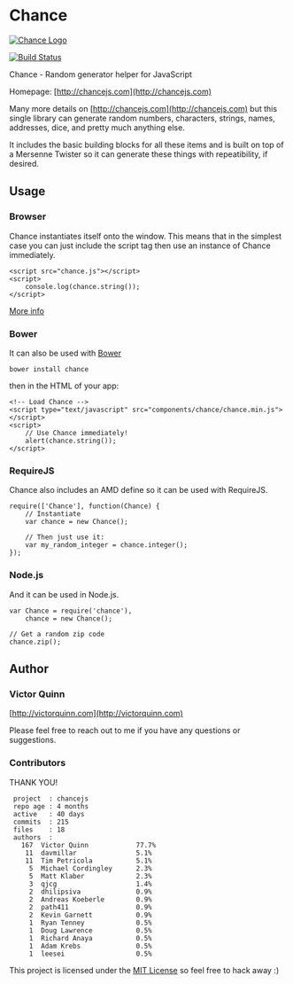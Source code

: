 # Chance

[![Chance Logo](http://chancejs.com/logo.png)](http://chancejs.com)

[![Build Status](https://travis-ci.org/victorquinn/chancejs.png)](https://travis-ci.org/victorquinn/chancejs)

Chance - Random generator helper for JavaScript

Homepage: [http://chancejs.com](http://chancejs.com)

Many more details on [http://chancejs.com](http://chancejs.com) but this single
library can generate random numbers, characters, strings, names, addresses,
dice, and pretty much anything else.

It includes the basic building blocks for all these items and is built on top
of a Mersenne Twister so it can generate these things with repeatibility, if
desired.

## Usage

### Browser

Chance instantiates itself onto the window. This means that in the simplest case you can just include the script tag then use an instance of Chance immediately.

    <script src="chance.js"></script>
    <script>
        console.log(chance.string());
    </script>

[More info](http://chancejs.com#browser)

### Bower

It can also be used with [Bower](http://bower.io)

    bower install chance

then in the HTML of your app:

    <!-- Load Chance -->
    <script type="text/javascript" src="components/chance/chance.min.js"></script>
    <script>
        // Use Chance immediately!
        alert(chance.string());
    </script>

### RequireJS

Chance also includes an AMD define so it can be used with RequireJS.

    require(['Chance'], function(Chance) {
        // Instantiate
        var chance = new Chance();
       
        // Then just use it:
        var my_random_integer = chance.integer();
    });


### Node.js

And it can be used in Node.js.

    var Chance = require('chance'),
        chance = new Chance();
        
    // Get a random zip code
    chance.zip();


## Author
### Victor Quinn
[http://victorquinn.com](http://victorquinn.com)

Please feel free to reach out to me if you have any questions or suggestions.

### Contributors

THANK YOU!

```
 project  : chancejs
 repo age : 4 months
 active   : 40 days
 commits  : 215
 files    : 18
 authors  :
   167  Victor Quinn            77.7%
    11  davmillar               5.1%
    11  Tim Petricola           5.1%
     5  Michael Cordingley      2.3%
     5  Matt Klaber             2.3%
     3  qjcg                    1.4%
     2  dhilipsiva              0.9%
     2  Andreas Koeberle        0.9%
     2  path411                 0.9%
     2  Kevin Garnett           0.9%
     1  Ryan Tenney             0.5%
     1  Doug Lawrence           0.5%
     1  Richard Anaya           0.5%
     1  Adam Krebs              0.5%
     1  leesei                  0.5%
```

This project is licensed under the [MIT License](http://en.wikipedia.org/wiki/MIT_License) so feel free to hack away :)
